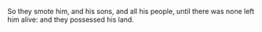 So they smote him, and his sons, and all his people, until there was none left him alive: and they possessed his land.
